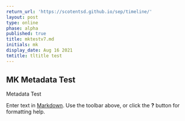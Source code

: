 ```yaml
---
return_url: 'https://scotentsd.github.io/sep/timeline/'
layout: post
type: online
phase: alpha
published: true
title: mktestv7.md
initials: mk
display_date: Aug 16 2021
tmtitle: tltitle test
---
```

## MK Metadata Test

Metadata Test


Enter text in [Markdown](http://daringfireball.net/projects/markdown/). Use the toolbar above, or click the **?** button for formatting help.
